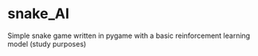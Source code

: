 # snake_AI
Simple snake game written in pygame with a basic reinforcement learning model (study purposes)
